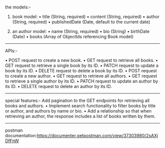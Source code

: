 the models:-

1.  book model:
• title (String, required)
• content (String, required)
• author (String, required)
• publishedDate (Date, default to the current date)

3. an author model:
• name (String, required)
• bio (String)
• birthDate (Date)
• books (Array of ObjectIds referencing Book model)

_______________________________________________________________________________________

APIs:-

• POST request to create a new book.
• GET request to retrieve all books.
• GET request to retrieve a single book by its ID.
• PATCH request to update a book by its ID.
• DELETE request to delete a book by its ID.
• POST request to create a new author.
• GET request to retrieve all authors.
• GET request to retrieve a single author by its ID.
• PATCH request to update an author by its ID.
• DELETE request to delete an author by its ID.


______________________________________________________________________________________
special features:-
Add pagination to the GET endpoints for retrieving all books and authors.
• Implement search functionality to filter books by title or author, and
authors by name or bio.
• Add a relationship so that when retrieving an author, the response
includes a list of books written by them.
______________________________________________________________________________________

postman documentation:https://documenter.getpostman.com/view/37303980/2sAXjDfFnW
